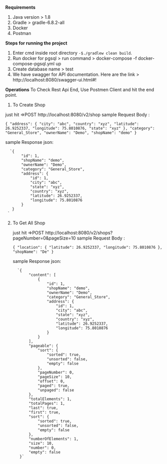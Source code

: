 **Requirements**
1. Java version > 1.8
2. Gradle > gradle-6.8.2-all
3. Docker 
4. Postman

**Steps for running the project**
1. Enter cmd inside root directory `-$./gradlew clean build`.
2. Run docker for pgsql > run command > docker-compose -f docker-compose-pgsql.yml up
3. Create database name > test
4. We have swagger for API documentation. Here are the link > http://localhost:8080/swagger-ui.html#!
     
**Operations**
To Check Rest Api End, Use Postmen Client and hit the end point.

 1. To Create Shop
 
   just hit  =>POST http://localhost:8080/v2/shop
   sample Request Body :
   
   `{
     "address": {
       "city": "abc",
       "country": "xyz",
       "latitude": 26.9252337,
       "longitude": 75.8010876,
       "state": "xyz"
     },
     "category": "General_Store",
     "ownerName": "Demo",
     "shopName": "demo"
   }`
   
   sample Response json:
   
      `{
           "id": 1,
           "shopName": "demo",
           "ownerName": "Demo",
           "category": "General_Store",
           "address": {
               "id": 1,
               "city": "abc",
               "state": "xyz",
               "country": "xyz",
               "latitude": 26.9252337,
               "longitude": 75.8010876
           }
       }
     `
     
 2. To Get All Shop
     
       just hit  =>POST http://localhost:8080/v2/shops?pageNumber=0&pageSize=10
       sample Request Body :
       
       `{ "location": {
            "latitude": 26.9252337,
            "longitude": 75.8010876
          },
          "shopName": "De"
        }`
       
       sample Response json:
       
          `{
               "content": [
                   {
                       "id": 1,
                       "shopName": "demo",
                       "ownerName": "Demo",
                       "category": "General_Store",
                       "address": {
                           "id": 1,
                           "city": "abc",
                           "state": "xyz",
                           "country": "xyz",
                           "latitude": 26.9252337,
                           "longitude": 75.8010876
                       }
                   }
               ],
               "pageable": {
                   "sort": {
                       "sorted": true,
                       "unsorted": false,
                       "empty": false
                   },
                   "pageNumber": 0,
                   "pageSize": 10,
                   "offset": 0,
                   "paged": true,
                   "unpaged": false
               },
               "totalElements": 1,
               "totalPages": 1,
               "last": true,
               "first": true,
               "sort": {
                   "sorted": true,
                   "unsorted": false,
                   "empty": false
               },
               "numberOfElements": 1,
               "size": 10,
               "number": 0,
               "empty": false
           }`